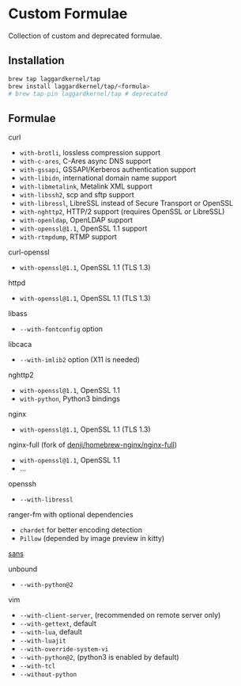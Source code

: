 # Custom Formulae
Collection of custom and deprecated formulae.

## Installation

```bash
brew tap laggardkernel/tap
brew install laggardkernel/tap/<formula>
# brew tap-pin laggardkernel/tap # deprecated
```

## Formulae
curl
- `with-brotli`, lossless compression support
- `with-c-ares`, C-Ares async DNS support
- `with-gssapi`, GSSAPI/Kerberos authentication support
- `with-libidn`, international domain name support
- `with-libmetalink`, Metalink XML support
- `with-libssh2`, scp and sftp support
- `with-libressl`, LibreSSL instead of Secure Transport or OpenSSL
- `with-nghttp2`, HTTP/2 support (requires OpenSSL or LibreSSL)
- `with-openldap`, OpenLDAP support
- `with-openssl@1.1`, OpenSSL 1.1 support
- `with-rtmpdump`, RTMP support

curl-openssl
- `with-openssl@1.1`, OpenSSL 1.1 (TLS 1.3)

httpd
- `with-openssl@1.1`, OpenSSL 1.1 (TLS 1.3)

libass
- `--with-fontconfig` option

libcaca
- `--with-imlib2` option (X11 is needed)

nghttp2
- `with-openssl@1.1`, OpenSSL 1.1
- `with-python`, Python3 bindings

nginx
- `with-openssl@1.1`, OpenSSL 1.1 (TLS 1.3)

nginx-full (fork of [denji/homebrew-nginx/nginx-full](https://github.com/denji/homebrew-nginx))
- `with-openssl@1.1`, OpenSSL 1.1
- ...

openssh
- `--with-libressl`

ranger-fm with optional dependencies
- `chardet` for better encoding detection
- `Pillow` (depended by image preview in kitty)

[sans](https://github.com/puxxustc/sans)

unbound
- `--with-python@2`

vim
- `--with-client-server`, (recommended on remote server only)
- `--with-gettext`, default
- `--with-lua`, default
- `--with-luajit`
- `--with-override-system-vi`
- `--with-python@2`, (python3 is enabled by default)
- `--with-tcl`
- `--without-python`
